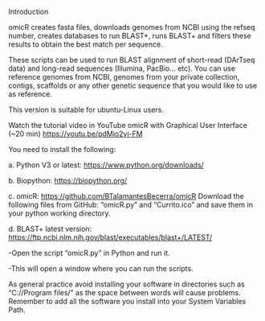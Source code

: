 
Introduction

omicR creates fasta files, downloads genomes from NCBI using the refseq number, creates databases to run BLAST+, runs BLAST+ and filters these results to obtain the best match per sequence. 

These scripts can be used to run BLAST alignment of short-read (DArTseq data) and long-read sequences (Illumina, PacBio… etc). You can use reference genomes from NCBI, genomes from your private collection, contigs, scaffolds or any other genetic sequence that you would like to use as reference. 

This version is suitable for ubuntu-Linux users. 

Watch the tutorial video in YouTube omicR with Graphical User Interface (~20 min) https://youtu.be/pdMio2vj-FM 

You need to install the following:

a.	Python V3 or latest: https://www.python.org/downloads/

b.	Biopython: https://biopython.org/

c.	omicR: https://github.com/BTalamantesBecerra/omicR Download the following files from GitHub: “omicR.py” and “Currito.ico” and save them in your python working directory. 

d. BLAST+ latest version: https://ftp.ncbi.nlm.nih.gov/blast/executables/blast+/LATEST/ 


-Open the script “omicR.py” in Python and run it.

-This will open a window where you can run the scripts. 

As general practice avoid installing your software in directories such as “C://Program files/” as the space between words will cause problems. 
Remember to add all the software you install into your System Variables Path. 
